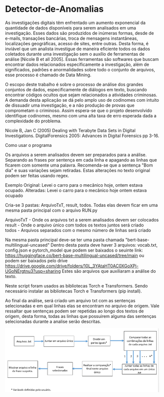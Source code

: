 # Detector-de-Anomalias

As investigações digitais têm enfrentado um aumento exponencial da quantidade de dados disponíveis para serem analisados em uma investigação. Esses dados são produzidos de inúmeras formas, desde de e-mails, transações bancárias, troca de mensagens instantâneas, localizações geográficas, acesso de sites, entre outras. Desta forma, é inviável que um analista investigue de maneira eficiente todos os dados coletados durante uma investigação sem o auxílio de ferramentas de análise [Nicole B et all 2005]. Essas ferramentas são softwares que buscam encontrar dados relacionados especificamente a investigação, além de significados, padrões e anormalidades sobre todo o conjunto de arquivos, esse processo é chamado de Data Mining.

O escopo deste trabalho é sobre o processo de análise dos grandes conjuntos de dados, especificamente de diálogos em texto, buscando encontrar códigos ocultos que sejam relacionados a atividades criminosas. A demanda desta aplicação se dá pelo amplo uso de codinomes com intuito de dissuadir uma investigação, e a não produção de provas que comprometam o criminoso.  Assim espera-se que o projeto desenvolvido identifique codinomes, mesmo com uma alta taxa de erro esperada dada a complexidade do problema. 

Nicole B, Jan C (2005) Dealing with Terabyte Data Sets in Digital Investigations. DigitalForensics 2005: Advances in Digital Forensics pp 3-16. 

Como usar o programa

Os arquivos a serem analisados devem ser preparados para a análise. 
Separando as frases por sentença em cada linha e apagando as linhas que ficarem com somente uma palavra. 
Recomenda-se que a sentença "Bom dia" e suas variações sejam retiradas. 
Estas alterações no texto original podem ser feitas usando regex. 

Exemplo
Original:     Levei o carro para o mecânico hoje, ontem estava ocupado. 
Alteradas:    Levei o carro para o mecânico hoje 
              ontem estava ocupado

Cria-se 3 pastas: ArquivoTxT, result, todos. Todas elas devem ficar em uma mesma pasta principal com o arquivo RUN.py 

ArquivoTxT - Onde os arquivos txt a serem analisados devem ser colocados  
result     - Onde o arquivo único com todos os textos juntos será criado  
todos      - Arquivos separados com o mesmo número de linhas será criado

Na mesma pasta principal deve-se ter uma pasta chamada "bert-base-multilingual-uncased" 
Dentro desta pasta deve haver 3 arquivos: vocab.txt, config.json e pytorch_model que podem ser baixados o seuinte link:  
https://huggingface.co/bert-base-multilingual-uncased/tree/main 
ou podem ser baixados pelo drive
https://drive.google.com/drive/folders/10L_3YAtaHT0AC0XGoXPj-UGoNErgtnu3?usp=sharing
Estes são arquivos que auxiliaram a análise do texto.

Neste script foram usados as bibliotecas Torch e Transformers. Sendo necessário instalar as bibliotecas Torch e Transformers (pip install).

Ao final da análise, será criado um arquivo txt com as sentenças selecionadas e em qual linhas elas se encontram no arquivo de origem.
Vale ressaltar que sentenças podem ser repetidas ao longo dos textos de origem, desta forma, todas as linhas que possuirem alguma das sentenças selecionadas durante a analise serão descritas.

![alt text](https://github.com/kennynakamura/Detector-de-Anomalias/blob/main/fluxograma.png?raw=true)
